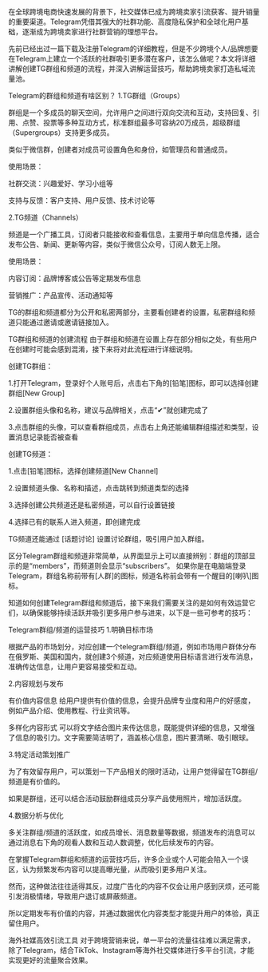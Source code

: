 在全球跨境电商快速发展的背景下，社交媒体已成为跨境卖家引流获客、提升销量的重要渠道。Telegram凭借其强大的社群功能、高度隐私保护和全球化用户基础，逐渐成为跨境卖家进行社群营销的理想平台。

先前已经出过一篇下载及注册Telegram的详细教程，但是不少跨境个人/品牌想要在Telegram上建立一个活跃的社群吸引更多潜在客户，该怎么做呢？本文将详细讲解创建TG群组和频道的流程，并深入讲解运营技巧，帮助跨境卖家打造私域流量池。

Telegram的群组和频道有啥区别？
1.TG群组（Groups）

群组是一个多成员的聊天空间，允许用户之间进行双向交流和互动，支持回复、引用、点赞、投票等多种互动方式，标准群组最多可容纳20万成员，超级群组（Supergroups）支持更多成员。

类似于微信群，创建者对成员可设置角色和身份，如管理员和普通成员。

使用场景：

社群交流：兴趣爱好、学习小组等

支持与反馈：客户支持、用户反馈、技术讨论等

2.TG频道（Channels）

频道是一个广播工具，订阅者只能接收和查看信息，主要用于单向信息传播，适合发布公告、新闻、更新等内容，类似于微信公众号，订阅人数无上限。

使用场景：

内容订阅：品牌博客或公告等定期发布信息

营销推广：产品宣传、活动通知等

TG的群组和频道都分为公开和私密两部分，主要看创建者的设置，私密群组和频道只能通过邀请或邀请链接加入。

TG群组和频道的创建流程
由于群组和频道在设置上存在部分相似之处，有些用户在创建时可能会感到混淆，接下来将对此流程进行详细说明。

创建TG群组：

1.打开Telegram，登录好个人账号后，点击右下角的[铅笔]图标，即可以选择创建群组[New Group]



2.设置群组头像和名称，建议与品牌相关，点击“✔”就创建完成了



3.点击群组的头像，可以查看群组成员，点击右上角还能编辑群组描述和类型，设置消息记录能否被查看



创建TG频道：

1.点击[铅笔]图标，选择创建频道[New Channel]



2.设置频道头像、名称和描述，点击跳转到频道类型的选择

3.选择创建公共频道还是私密频道，可以自行设置链接

4.选择已有的联系人进入频道，即创建完成



TG频道还能通过 [话题讨论] 设置讨论群组，吸引用户加入群组。



区分Telegram群组和频道非常简单，从界面显示上可以直接辨别：群组的顶部显示的是“members”，而频道则会显示“subscribers”。
如果你是在电脑端登录Telegram，群组名称前带有[人群]的图标，频道名称前会带有一个醒目的[喇叭]图标。


知道如何创建Telegram群组和频道后，接下来我们需要关注的是如何有效运营它们，以确保能够持续活跃并吸引更多用户参与进来，以下是一些可参考的技巧：

Telegram群组/频道的运营技巧
1.明确目标市场

根据产品的市场划分，对应创建一个telegram群组/频道，例如市场用户群体分布在俄罗斯、美国和国内，就创建3个频道，对应频道使用目标语言进行发布消息，准确传达信息，让用户更容易接受和互动。

2.内容规划与发布

有价值内容信息
给用户提供有价值的信息，会提升品牌专业度和用户的好感度，例如产品介绍、使用教程、行业资讯等。

多样化内容形式
可以将文字结合图片来传达信息，既能提供详细的信息，又增强了信息的吸引力。文字需要简洁明了，涵盖核心信息，图片要清晰、吸引眼球。

3.特定活动策划推广

为了有效留存用户，可以策划一下产品相关的限时活动，让用户觉得留在TG群组/频道是有价值的。

如果是群组，还可以结合活动鼓励群组成员分享产品使用照片，增加活跃度。

4.数据分析与优化

多关注群组/频道的活跃度，如成员增长、消息数量等数据，频道发布的消息可以通过消息右下角的观看人数和互动人数调整，优化后续发布的内容。

在掌握Telegram群组和频道的运营技巧后，许多企业或个人可能会陷入一个误区，认为频繁发布内容可以提高曝光量，从而吸引更多用户关注。

然而，这种做法往往适得其反，过度广告化的内容不仅会让用户感到厌烦，还可能引发消极情绪，导致用户退订或屏蔽频道。

所以定期发布有价值的内容，并通过数据优化内容类型才能提升用户的体验，真正留住用户。

海外社媒高效引流工具
对于跨境营销来说，单一平台的流量往往难以满足需求，除了Telegram，结合TikTok、Instagram等海外社交媒体进行多平台引流，才能实现更好的流量聚合效果。



